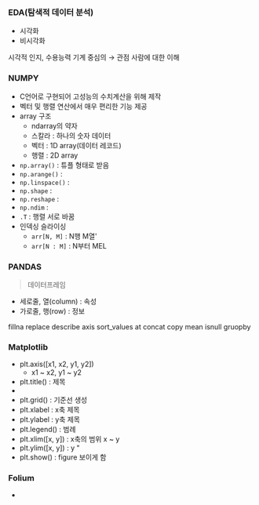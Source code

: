 ### EDA(탐색적 데이터 분석)
- 시각화
- 비시각화

시각적 인지, 수용능력
기계 중심의 $\rightarrow$ 관점 사람에 대한 이해
 ### NUMPY
 - C언어로 구현되어 고성능의 수치계산을 위해 제작
 - 벡터 및 행렬 연산에서 매우 편리한 기능 제공
 - array 구조
   - ndarray의 약자
   - 스칼라 : 하나의 숫자 데이터
   - 벡터 : 1D array(데이터 레코드)
   - 행렬 : 2D array
 - `np.array()` : 튜플 형태로 받음
 - `np.arange()` : 
 - `np.linspace()` : 
 - `np.shape` : 
 - `np.reshape` : 
 - `np.ndim` : 
 - `.T` : 행렬 서로 바꿈
 - 인덱싱 슬라이싱
   - `arr[N, M]` : N행 M열'
   - `arr[N : M]` : N부터 MEL

### PANDAS
> 데이터프레임
- 세로줄, 열(column) : 속성
- 가로줄, 행(row) : 정보

fillna
replace
describe
axis
sort_values
at
concat
copy
mean
isnull
gruopby

### Matplotlib
- plt.axis([x1, x2, y1, y2])
  - x1 ~ x2, y1 ~ y2
- plt.title() : 제목
- 
- plt.grid() : 기준선 생성
- plt.xlabel : x축 제목
- plt.ylabel : y축 제목
- plt.legend() : 범례
- plt.xlim([x, y]) : x축의 범위 x ~ y
- plt.ylim([x, y]) : y    "
- plt.show() : figure 보이게 함

### Folium
- 
